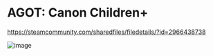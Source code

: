# AGOT: Canon Children+
https://steamcommunity.com/sharedfiles/filedetails/?id=2966438738

![image](https://user-images.githubusercontent.com/14930277/234691325-712f59ba-a8f9-460f-bf40-f535f98a84a9.png)
